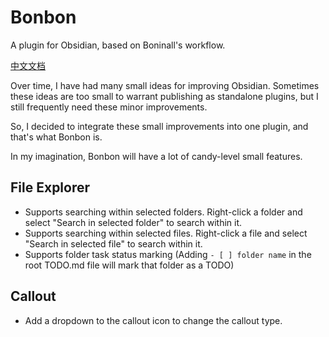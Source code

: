 # Bonbon

A plugin for Obsidian, based on Boninall's workflow.

[中文文档](README_CN.md)

Over time, I have had many small ideas for improving Obsidian. Sometimes these ideas are too small to warrant publishing as standalone plugins, but I still frequently need these minor improvements.

So, I decided to integrate these small improvements into one plugin, and that's what Bonbon is.

In my imagination, Bonbon will have a lot of candy-level small features.

## File Explorer

- Supports searching within selected folders. Right-click a folder and select "Search in selected folder" to search within it.
- Supports searching within selected files. Right-click a file and select "Search in selected file" to search within it.
- Supports folder task status marking (Adding `- [ ] folder name` in the root TODO.md file will mark that folder as a TODO)

## Callout

- Add a dropdown to the callout icon to change the callout type.
